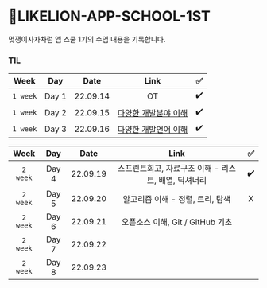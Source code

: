 # 🦁LIKELION-APP-SCHOOL-1ST
멋쟁이사자차럼 앱 스쿨 1기의 수업 내용을 기록합니다.

<!--
| Week | Day | Date | Link | ✅ |
|:----:|:---:|:----:|:----:|:--:|
|`2 week`| Day 4 | 22.09.19 |  |  |
|`2 week`| Day 5 | 22.09.20 |  |  |
-->

### TIL
| Week | Day | Date | Link | ✅ |
|:----:|:---:|:----:|:----:|:--:|
|`1 week`| Day 1 | 22.09.14 | OT | ✔️ |
|`1 week`| Day 2 | 22.09.15 | [다양한 개발분야 이해](https://dadahae0320.tistory.com/8) | ✔️ |
|`1 week`| Day 3 | 22.09.16 | [다양한 개발언어 이해](https://dadahae0320.tistory.com/9) | ✔️ |

| Week | Day | Date | Link | ✅ |
|:----:|:---:|:----:|:----:|:--:|
|`2 week`| Day 4 | 22.09.19 | 스프린트회고, 자료구조 이해 - 리스트, 배열, 딕셔너리 | ✔️ |
|`2 week`| Day 5 | 22.09.20 | 알고리즘 이해 - 정렬, 트리, 탐색 | X |
|`2 week`| Day 6 | 22.09.21 | 오픈소스 이해, Git / GitHub 기초 |  |
|`2 week`| Day 7 | 22.09.22 |  |  |
|`2 week`| Day 8 | 22.09.23 |  |  |

